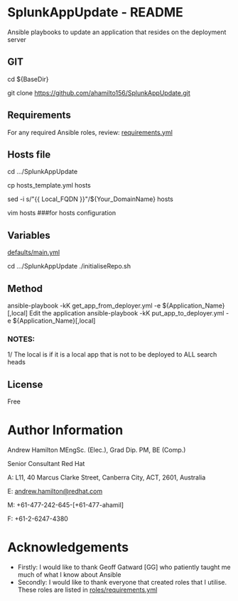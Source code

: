 # SplunkAppUpdate - README
Ansible playbooks to update an application that resides on the deployment server

## GIT
cd ${BaseDir}

git clone https://github.com/ahamilto156/SplunkAppUpdate.git

## Requirements
For any required Ansible roles, review:
[requirements.yml](requirements.yml)

## Hosts file
cd  .../SplunkAppUpdate

cp hosts_template.yml hosts

sed -i s/"{{ Local_FQDN }}"/${Your_DomainName} hosts

vim hosts ###for hosts configuration

##  Variables
[defaults/main.yml](defaults/main.yml)

cd  .../SplunkAppUpdate
./initialiseRepo.sh

## Method
ansible-playbook -kK get_app_from_deployer.yml -e ${Application_Name}[,local]
Edit the application
ansible-playbook -kK put_app_to_deployer.yml -e ${Application_Name}[,local]


### NOTES:
1/ The local is if it is a local app that is not to be deployed to ALL search heads

## License
Free

# Author Information
Andrew Hamilton MEngSc. (Elec.), Grad Dip. PM, BE (Comp.)

Senior Consultant
Red Hat

A: L11, 40 Marcus Clarke Street,
    Canberra City, ACT, 2601, Australia

E: andrew.hamilton@redhat.com  

M: +61-477-242-645-[+61-477-ahamil]

F: +61-2-6247-4380    

# Acknowledgements
- Firstly:
      I would like to thank Geoff Gatward [GG] who patiently taught me much of what I know about Ansible
- Secondly:
      I would like to thank everyone that created roles that I utilise. These roles are listed in [roles/requirements.yml](roles/requirements.yml) 
